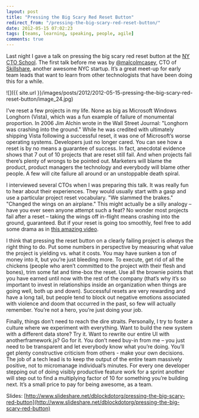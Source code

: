 ```yaml
---
layout: post
title: "Pressing the Big Scary Red Reset Button"
redirect_from: "/pressing-the-big-scary-red-reset-button/"
date: 2012-05-15 07:02:23
tags: [teams, learning, speaking, people, agile]
comments: true
---
```

Last night I gave a talk on pressing the big scary red reset button at the [NY CTO School](http://www.ctoschool.org/). The first talk before me was by [@malcolmcasey](https://twitter.com/#!/malcolmcasey), CTO of [Skillshare](http://www.skillshare.com/), another awesome NYC startup. It’s a great meet-up for early team leads that want to learn from other technologists that have been doing this for a while.

![]({{ site.url }}/images/posts/2012/2012-05-15-pressing-the-big-scary-red-reset-button/image_24.jpg)

I’ve reset a few projects in my life. None as big as Microsoft Windows Longhorn (Vista), which was a fun example of failure of monumental proportion. In 2006 Jim Alchin wrote in the Wall Street Journal: "Longhorn was crashing into the ground." While he was credited with ultimately shipping Vista following a successful reset, it was one of Microsoft’s worse operating systems. Developers just no longer cared. You can see how a reset is by no means a guarantee of success. In fact, anecdotal evidence shows that 7 out of 10 projects that are reset still fail. And when projects fail there’s plenty of wrongs to be pointed out. Marketers will blame the product, product managers the technology and everybody will blame other people. A few will cite failure all around or an unstoppable death spiral.

I interviewed several CTOs when I was preparing this talk. It was really fun to hear about their experiences. They would usually start with a gasp and use a particular project reset vocabulary. "We slammed the brakes." "Changed the wings on an airplane." This might actually be a silly analogy – have you ever seen anyone attempt such a feat? No wonder most projects fail after a reset – taking the wings off in-flight means crashing into the ground, guaranteed. But if your reset is going too smoothly, feel free to add some drama as in [this amazing video](http://www.youtube.com/watch?feature=player_embedded&v=316AzLYfAzw).

I think that pressing the reset button on a clearly failing project is _always_ the right thing to do. Put some numbers in perspective by measuring what value the project is yielding vs. what it costs. You may have sunken a ton of money into it, but you’re just bleeding more. To execute, get rid of all the chickens (people who aren’t committed to the project with their flesh and bones), trim some fat and time-box the reset. Use all the brownie points that you have earned until now with the rest of the company (that’s why it’s so important to invest in relationships inside an organization when things are going well, both up and down). Successful resets are very rewarding and have a long tail, but people tend to block out negative emotions associated with violence and doom that occurred in the past, so few will actually remember. You’re not a hero, you’re just doing your job.

Finally, things don’t need to reach the dire straits. Personally, I try to foster a culture where we experiment with everything. Want to build the new system with a different data store? Try it. Want to rewrite our entire UI with anotherframework.js? Go for it. You don’t need buy-in from me – you just need to be transparent and let everybody know what you’re doing. You’ll get plenty constructive criticism from others - make your own decisions. The job of a tech lead is to keep the output of the entire team massively positive, not to micromanage individual’s minutes. For every one developer stepping out of doing visibly productive feature work for a sprint another will step out to find a multiplying factor of 10 for something you’re building next. It’s a small price to pay for being awesome, as a team.

Slides: [http://www.slideshare.net/dblockdotorg/pressing-the-big-scary-red-button](http://www.slideshare.net/dblockdotorg/pressing-the-big-scary-red-button)


